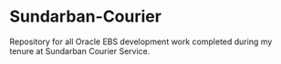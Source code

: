 # Sundarban-Courier
Repository for all Oracle EBS development work completed during my tenure at Sundarban Courier Service.
